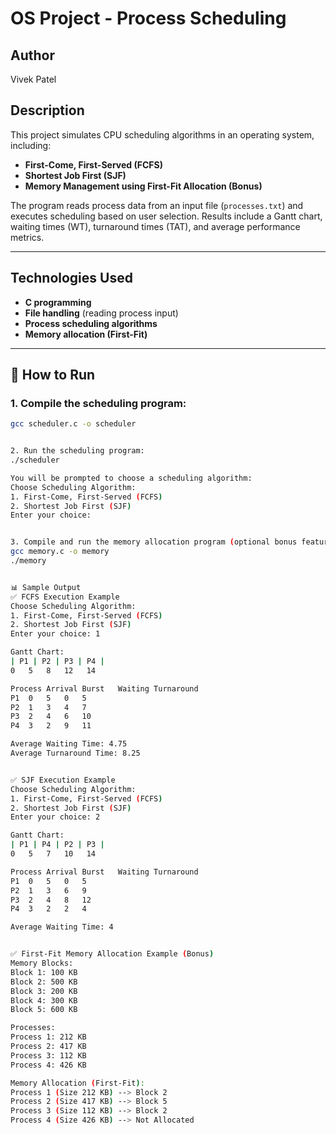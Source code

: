 # OS Project - Process Scheduling

## Author
Vivek Patel

## Description
This project simulates CPU scheduling algorithms in an operating system, including:
- **First-Come, First-Served (FCFS)**
- **Shortest Job First (SJF)**
- **Memory Management using First-Fit Allocation (Bonus)**

The program reads process data from an input file (`processes.txt`) and executes scheduling based on user selection. Results include a Gantt chart, waiting times (WT), turnaround times (TAT), and average performance metrics.

---

## Technologies Used
- **C programming**
- **File handling** (reading process input)
- **Process scheduling algorithms**
- **Memory allocation (First-Fit)**

---

## 🚀 How to Run

### **1. Compile the scheduling program:**
```bash
gcc scheduler.c -o scheduler


2. Run the scheduling program:
./scheduler

You will be prompted to choose a scheduling algorithm:
Choose Scheduling Algorithm:
1. First-Come, First-Served (FCFS)
2. Shortest Job First (SJF)
Enter your choice:


3. Compile and run the memory allocation program (optional bonus feature):
gcc memory.c -o memory
./memory


📊 Sample Output
✅ FCFS Execution Example
Choose Scheduling Algorithm:
1. First-Come, First-Served (FCFS)
2. Shortest Job First (SJF)
Enter your choice: 1

Gantt Chart:
| P1 | P2 | P3 | P4 |
0   5   8   12   14

Process	Arrival	Burst	Waiting	Turnaround
P1	0	5	0	5
P2	1	3	4	7
P3	2	4	6	10
P4	3	2	9	11

Average Waiting Time: 4.75
Average Turnaround Time: 8.25


✅ SJF Execution Example
Choose Scheduling Algorithm:
1. First-Come, First-Served (FCFS)
2. Shortest Job First (SJF)
Enter your choice: 2

Gantt Chart:
| P1 | P4 | P2 | P3 |
0   5   7   10   14

Process	Arrival	Burst	Waiting	Turnaround
P1	0	5	0	5
P2	1	3	6	9
P3	2	4	8	12
P4	3	2	2	4

Average Waiting Time: 4


✅ First-Fit Memory Allocation Example (Bonus)
Memory Blocks:
Block 1: 100 KB
Block 2: 500 KB
Block 3: 200 KB
Block 4: 300 KB
Block 5: 600 KB

Processes:
Process 1: 212 KB
Process 2: 417 KB
Process 3: 112 KB
Process 4: 426 KB

Memory Allocation (First-Fit):
Process 1 (Size 212 KB) --> Block 2
Process 2 (Size 417 KB) --> Block 5
Process 3 (Size 112 KB) --> Block 2
Process 4 (Size 426 KB) --> Not Allocated



